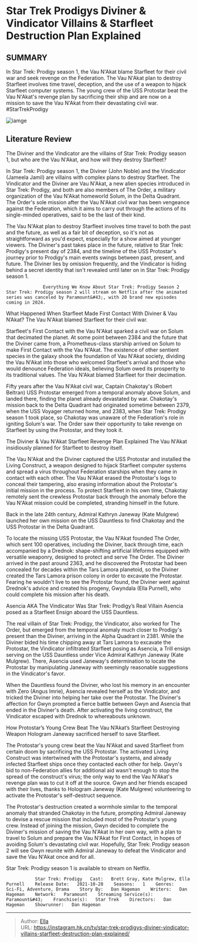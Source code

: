 # Star Trek Prodigys Diviner &amp; Vindicator Villains &amp; Starfleet Destruction Plan Explained


## SUMMARY 



  In Star Trek: Prodigy season 1, the Vau N&#39;Akat blame Starfleet for their civil war and seek revenge on the Federation.   The Vau N&#39;Akat plan to destroy Starfleet involves time travel, deception, and the use of a weapon to hijack Starfleet computer systems.   The young crew of the USS Protostar beat the Vau N&#39;Akat&#39;s revenge plan by sacrificing their ship and are now on a mission to save the Vau N&#39;Akat from their devastating civil war. #StarTrekProdigy  

![iamge](https://static1.srcdn.com/wordpress/wp-content/uploads/2023/12/star-trek-prodigy-diviner-vindicator-starfleet-revenge-plan.jpg)

## Literature Review
The Diviner and the Vindicator are the villains of Star Trek: Prodigy season 1, but who are the Vau N&#39;Akat, and how will they destroy Starfleet?




In Star Trek: Prodigy season 1, the Diviner (John Noble) and the Vindicator (Jameela Jamil) are villains with complex plans to destroy Starfleet. The Vindicator and the Diviner are Vau N&#39;Akat, a new alien species introduced in Star Trek: Prodigy, and both are also members of The Order, a military organization of the Vau N&#39;Akat homeworld Solum, in the Delta Quadrant. The Order&#39;s sole mission after the Vau N&#39;Akat civil war has been vengeance against the Federation, which it aims to carry out through the actions of its single-minded operatives, said to be the last of their kind.




The Vau N&#39;Akat plan to destroy Starfleet involves time travel to both the past and the future, as well as a fair bit of deception, so it&#39;s not as straightforward as you&#39;d expect, especially for a show aimed at younger viewers. The Diviner&#39;s past takes place in the future, relative to Star Trek: Prodigy&#39;s present day of 2384, and the timeline of the USS Protostar&#39;s journey prior to Prodigy&#39;s main events swings between past, present, and future. The Diviner lies by omission frequently, and the Vindicator is hiding behind a secret identity that isn&#39;t revealed until later on in Star Trek: Prodigy season 1.

                  Everything We Know About Star Trek: Prodigy Season 2   Star Trek: Prodigy season 2 will stream on Netflix after the animated series was canceled by Paramount&#43;, with 20 brand new episodes coming in 2024.    


 What Happened When Starfleet Made First Contact With Diviner &amp; Vau N’Akat? 
The Vau N&#39;Akat blamed Starfleet for their civil war.
         




Starfleet&#39;s First Contact with the Vau N&#39;Akat sparked a civil war on Solum that decimated the planet. At some point between 2384 and the future that the Diviner came from, a Prometheus-class starship arrived on Solum to make First Contact with the Vau N&#39;Akat. The existence of other sentient species in the galaxy shook the foundation of Vau N&#39;Akat society, dividing the Vau N&#39;Akat into those who welcomed Starfleet&#39;s arrival and those who would denounce Federation ideals, believing Solum owed its prosperity to its traditional values. The Vau N&#39;Akat blamed Starfleet for their decimation.

Fifty years after the Vau N&#39;Akat civil war, Captain Chakotay&#39;s (Robert Beltran) USS Protostar emerged from a temporal anomaly above Solum, and landed there, finding the planet already devastated by war. Chakotay&#39;s mission back to the Delta Quadrant had originated sometime between 2379, when the USS Voyager returned home, and 2383, when Star Trek: Prodigy season 1 took place, so Chakotay was unaware of the Federation&#39;s role in igniting Solum&#39;s war. The Order saw their opportunity to take revenge on Starfleet by using the Protostar, and they took it.






 The Diviner &amp; Vau N&#39;Akat Starfleet Revenge Plan Explained 
The Vau N&#39;Akat insidiously planned for Starfleet to destroy itself.
         

The Vau N&#39;Akat and the Diviner captured the USS Protostar and installed the Living Construct, a weapon designed to hijack Starfleet computer systems and spread a virus throughout Federation starships when they came in contact with each other. The Vau N&#39;Akat erased the Protostar&#39;s logs to conceal their tampering, also erasing information about the Protostar&#39;s initial mission in the process. To protect Starfleet in his own time, Chakotay remotely sent the crewless Protostar back through the anomaly before the Vau N&#39;Akat mission could be completed, stranding himself in the future.



Back in the late 24th century, Admiral Kathryn Janeway (Kate Mulgrew) launched her own mission on the USS Dauntless to find Chakotay and the USS Protostar in the Delta Quadrant.







To locate the missing USS Protostar, the Vau N&#39;Akat founded The Order, which sent 100 operatives, including the Diviner, back through time, each accompanied by a Drednok: shape-shifting artificial lifeforms equipped with versatile weaponry, designed to protect and serve The Order. The Diviner arrived in the past around 2363, and he discovered the Protostar had been concealed for decades within the Tars Lamora planetoid, so the Diviner created the Tars Lamora prison colony in order to excavate the Protostar. Fearing he wouldn&#39;t live to see the Protostar found, the Diviner went against Drednok&#39;s advice and created his progeny, Gwyndala (Ella Purnell), who could complete his mission after his death.



 Asencia AKA The Vindicator Was Star Trek: Prodigy’s Real Villain 
Asencia posed as a Starfleet Ensign aboard the USS Dauntless.
         

The real villain of Star Trek: Prodigy, the Vindicator, also worked for The Order, but emerged from the temporal anomaly much closer to Prodigy&#39;s present than the Diviner, arriving in the Alpha Quadrant in 2381. While the Diviner bided his time chipping away at Tars Lamora to excavate the Protostar, the Vindicator infiltrated Starfleet posing as Asencia, a Trill ensign serving on the USS Dauntless under Vice Admiral Kathryn Janeway (Kate Mulgrew). There, Asencia used Janeway&#39;s determination to locate the Protostar by manipulating Janeway with seemingly reasonable suggestions in the Vindicator&#39;s favor.




When the Dauntless found the Diviner, who lost his memory in an encounter with Zero (Angus Imrie), Asencia revealed herself as the Vindicator, and tricked the Diviner into helping her take over the Protostar. The Diviner&#39;s affection for Gwyn prompted a fierce battle between Gwyn and Asencia that ended in the Diviner&#39;s death. After activating the living construct, the Vindicator escaped with Drednok to whereabouts unknown.



 How Protostar’s Young Crew Beat The Vau N’Akat’s Starfleet Destroying Weapon 
Hologram Janeway sacrificed herself to save Starfleet.
         

The Protostar&#39;s young crew beat the Vau N&#39;Akat and saved Starfleet from certain doom by sacrificing the USS Protostar. The activated Living Construct was intertwined with the Protostar&#39;s systems, and already infected Starfleet ships once they contacted each other for help. Gwyn&#39;s bid to non-Federation allies for additional aid wasn&#39;t enough to stop the spread of the construct&#39;s virus; the only way to end the Vau N&#39;Akat&#39;s revenge plan was to cut it off at the source. Gwyn and her friends escaped with their lives, thanks to Hologram Janeway (Kate Mulgrew) volunteering to activate the Protostar&#39;s self-destruct sequence.




The Protostar&#39;s destruction created a wormhole similar to the temporal anomaly that stranded Chakotay in the future, prompting Admiral Janeway to devise a rescue mission that included most of the Protostar&#39;s young crew. Instead of joining the mission, Gwyn decided to complete the Diviner&#39;s mission of saving the Vau N&#39;Akat in her own way, with a plan to travel to Solum and prepare the Vau N&#39;Akat for First Contact, in hopes of avoiding Solum&#39;s devastating civil war. Hopefully, Star Trek: Prodigy season 2 will see Gwyn reunite with Admiral Janeway to defeat the Vindicator and save the Vau N&#39;Akat once and for all.

Star Trek: Prodigy season 1 is available to stream on Netflix. 

               Star Trek: Prodigy   Cast:   Brett Gray, Kate Mulgrew, Ella Purnell    Release Date:   2021-10-28    Seasons:   1    Genres:    Sci-Fi, Adventure, Drama    Story By:   Dan Hageman    Writers:   Dan Hageman    Network:   Paramount    Streaming Service(s):   Paramount&#43;    Franchise(s):   Star Trek    Directors:   Dan Hageman    Showrunner:   Dan Hageman      

---

> Author: [Ella](https://instagram.hk.cn/)  
> URL: https://instagram.hk.cn/tv/star-trek-prodigys-diviner-vindicator-villains-starfleet-destruction-plan-explained/  


